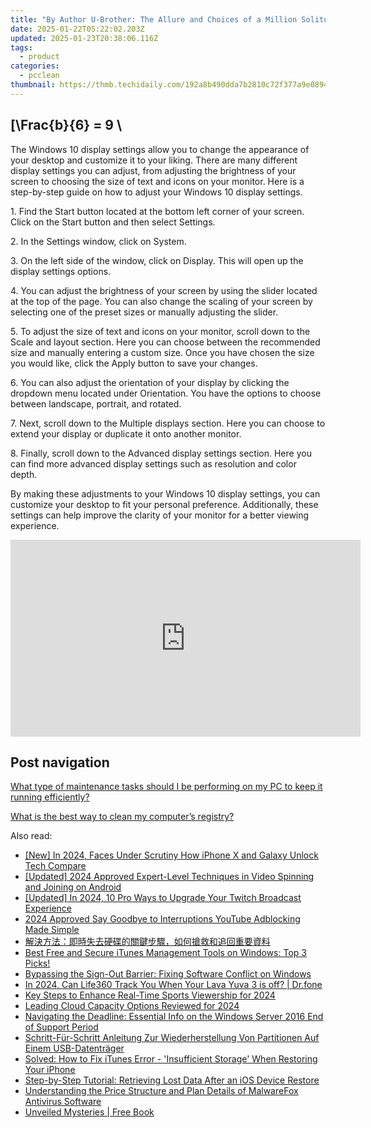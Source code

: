 ```yaml
---
title: "By Author U-Brother: The Allure and Choices of a Million Solitudes' Path"
date: 2025-01-22T05:22:02.203Z
updated: 2025-01-23T20:38:06.116Z
tags:
  - product
categories:
  - pcclean
thumbnail: https://thmb.techidaily.com/192a8b490dda7b2810c72f377a9e089461747eddc1922b17a723c29b678176ef.jpg
---
```


## \[\Frac{b}{6} = 9 \

The Windows 10 display settings allow you to change the appearance of your desktop and customize it to your liking. There are many different display settings you can adjust, from adjusting the brightness of your screen to choosing the size of text and icons on your monitor. Here is a step-by-step guide on how to adjust your Windows 10 display settings. 

1\. Find the Start button located at the bottom left corner of your screen. Click on the Start button and then select Settings.

2\. In the Settings window, click on System.

3\. On the left side of the window, click on Display. This will open up the display settings options. 

4\. You can adjust the brightness of your screen by using the slider located at the top of the page. You can also change the scaling of your screen by selecting one of the preset sizes or manually adjusting the slider.

5\. To adjust the size of text and icons on your monitor, scroll down to the Scale and layout section. Here you can choose between the recommended size and manually entering a custom size. Once you have chosen the size you would like, click the Apply button to save your changes.

6\. You can also adjust the orientation of your display by clicking the dropdown menu located under Orientation. You have the options to choose between landscape, portrait, and rotated.

7\. Next, scroll down to the Multiple displays section. Here you can choose to extend your display or duplicate it onto another monitor.

8\. Finally, scroll down to the Advanced display settings section. Here you can find more advanced display settings such as resolution and color depth. 

By making these adjustments to your Windows 10 display settings, you can customize your desktop to fit your personal preference. Additionally, these settings can help improve the clarity of your monitor for a better viewing experience.

<!-- affiliate ads begin -->
<iframe width="560" height="315" src="https://www.youtube.com/embed/TJCye_oCTTw?si=6bVyBphcSgSFdyuq" title="YouTube video player" frameborder="0" allow="accelerometer; autoplay; clipboard-write; encrypted-media; gyroscope; picture-in-picture; web-share" referrerpolicy="strict-origin-when-cross-origin" allowfullscreen></iframe>
<!-- affiliate ads end -->

## Post navigation

[What type of maintenance tasks should I be performing on my PC to keep it running efficiently?](https://tools.techidaily.com/pcclean/products/)

[What is the best way to clean my computer’s registry?](https://tools.techidaily.com/pcclean/products/)

<ins class="adsbygoogle"
     style="display:block"
     data-ad-format="autorelaxed"
     data-ad-client="ca-pub-7571918770474297"
     data-ad-slot="1223367746"></ins>

<ins class="adsbygoogle"
     style="display:block"
     data-ad-client="ca-pub-7571918770474297"
     data-ad-slot="8358498916"
     data-ad-format="auto"
     data-full-width-responsive="true"></ins>

<span class="atpl-alsoreadstyle">Also read:</span>
<div><ul>
<li><a href="https://fox-direct.techidaily.com/new-in-2024-faces-under-scrutiny-how-iphone-x-and-galaxy-unlock-tech-compare/"><u>[New] In 2024, Faces Under Scrutiny How iPhone X and Galaxy Unlock Tech Compare</u></a></li>
<li><a href="https://fox-access.techidaily.com/updated-2024-approved-expert-level-techniques-in-video-spinning-and-joining-on-android/"><u>[Updated] 2024 Approved Expert-Level Techniques in Video Spinning and Joining on Android</u></a></li>
<li><a href="https://screen-mirroring-recording.techidaily.com/updated-in-2024-10-pro-ways-to-upgrade-your-twitch-broadcast-experience/"><u>[Updated] In 2024, 10 Pro Ways to Upgrade Your Twitch Broadcast Experience</u></a></li>
<li><a href="https://youtube-webster.techidaily.com/approved-say-goodbye-to-interruptions-youtube-adblocking-made-simple/"><u>2024 Approved Say Goodbye to Interruptions YouTube Adblocking Made Simple</u></a></li>
<li><a href="https://discover-bits.techidaily.com/6kej5rg65pa55rov77ya5y2z5pmc5asx5y6756gs56kf55qe6zec6y215q2l6amf77ym5aac5l2v5pc25pwr5zkm6lplus95zue6yen6kab6loh5paz/"><u>解決方法：即時失去硬碟的關鍵步驟，如何搶救和追回重要資料</u></a></li>
<li><a href="https://discover-bits.techidaily.com/best-free-and-secure-itunes-management-tools-on-windows-top-3-picks/"><u>Best Free and Secure iTunes Management Tools on Windows: Top 3 Picks!</u></a></li>
<li><a href="https://win11-tips.techidaily.com/bypassing-the-sign-out-barrier-fixing-software-conflict-on-windows/"><u>Bypassing the Sign-Out Barrier: Fixing Software Conflict on Windows</u></a></li>
<li><a href="https://change-location.techidaily.com/in-2024-can-life360-track-you-when-your-lava-yuva-3-is-off-drfone-by-drfone-virtual-android/"><u>In 2024, Can Life360 Track You When Your Lava Yuva 3 is off? | Dr.fone</u></a></li>
<li><a href="https://video-screen-grab.techidaily.com/key-steps-to-enhance-real-time-sports-viewership-for-2024/"><u>Key Steps to Enhance Real-Time Sports Viewership for 2024</u></a></li>
<li><a href="https://extra-skills.techidaily.com/leading-cloud-capacity-options-reviewed-for-2024/"><u>Leading Cloud Capacity Options Reviewed for 2024</u></a></li>
<li><a href="https://discover-bits.techidaily.com/navigating-the-deadline-essential-info-on-the-windows-server-2016-end-of-support-period/"><u>Navigating the Deadline: Essential Info on the Windows Server 2016 End of Support Period</u></a></li>
<li><a href="https://discover-bits.techidaily.com/schritt-fur-schritt-anleitung-zur-wiederherstellung-von-partitionen-auf-einem-usb-datentrager/"><u>Schritt-Für-Schritt Anleitung Zur Wiederherstellung Von Partitionen Auf Einem USB-Datenträger</u></a></li>
<li><a href="https://discover-bits.techidaily.com/solved-how-to-fix-itunes-error-insufficient-storage-when-restoring-your-iphone/"><u>Solved: How to Fix iTunes Error - 'Insufficient Storage' When Restoring Your iPhone</u></a></li>
<li><a href="https://discover-bits.techidaily.com/step-by-step-tutorial-retrieving-lost-data-after-an-ios-device-restore/"><u>Step-by-Step Tutorial: Retrieving Lost Data After an iOS Device Restore</u></a></li>
<li><a href="https://discover-bits.techidaily.com/understanding-the-price-structure-and-plan-details-of-malwarefox-antivirus-software/"><u>Understanding the Price Structure and Plan Details of MalwareFox Antivirus Software</u></a></li>
<li><a href="https://novels-ebooks.techidaily.com/95778591-9781515412328-unveiled-mysteries/"><u>Unveiled Mysteries | Free Book</u></a></li>
</ul></div>

